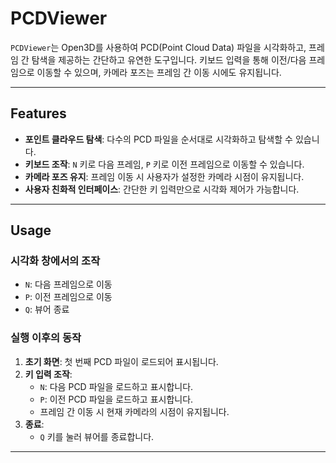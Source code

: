 # **PCDViewer**

`PCDViewer`는 Open3D를 사용하여 PCD(Point Cloud Data) 파일을 시각화하고, 프레임 간 탐색을 제공하는 간단하고 유연한 도구입니다. 키보드 입력을 통해 이전/다음 프레임으로 이동할 수 있으며, 카메라 포즈는 프레임 간 이동 시에도 유지됩니다.

---

## **Features**

- **포인트 클라우드 탐색**: 다수의 PCD 파일을 순서대로 시각화하고 탐색할 수 있습니다.
- **키보드 조작**: `N` 키로 다음 프레임, `P` 키로 이전 프레임으로 이동할 수 있습니다.
- **카메라 포즈 유지**: 프레임 이동 시 사용자가 설정한 카메라 시점이 유지됩니다.
- **사용자 친화적 인터페이스**: 간단한 키 입력만으로 시각화 제어가 가능합니다.

---

## **Usage**

### **시각화 창에서의 조작**

- `N`: 다음 프레임으로 이동
- `P`: 이전 프레임으로 이동
- `Q`: 뷰어 종료

### **실행 이후의 동작**

1. **초기 화면**: 첫 번째 PCD 파일이 로드되어 표시됩니다.
2. **키 입력 조작**:
   - `N`: 다음 PCD 파일을 로드하고 표시합니다.
   - `P`: 이전 PCD 파일을 로드하고 표시합니다.
   - 프레임 간 이동 시 현재 카메라의 시점이 유지됩니다.
3. **종료**:
   - `Q` 키를 눌러 뷰어를 종료합니다.

---
